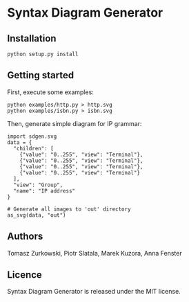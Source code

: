 Syntax Diagram Generator
========================

Installation
------------

    python setup.py install

Getting started
---------------

First, execute some examples:

    python examples/http.py > http.svg
    python examples/isbn.py > isbn.svg

Then, generate simple diagram for IP grammar:

    import sdgen.svg
    data = {
      "children": [
        {"value": "0..255", "view": "Terminal"},
        {"value": "0..255", "view": "Terminal"},
        {"value": "0..255", "view": "Terminal"},
        {"value": "0..255", "view": "Terminal"}
      ],
      "view": "Group",
      "name": "IP address"
    }

    # Generate all images to 'out' directory
    as_svg(data, "out")

Authors
-------

Tomasz Zurkowski, Piotr Slatala, Marek Kuzora, Anna Fenster

Licence
-------

Syntax Diagram Generator is released under the MIT license.
